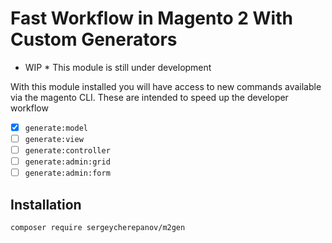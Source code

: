 # Fast Workflow in Magento 2 With Custom Generators
* WIP * This module is still under development

With this module installed you will have access to new commands available via the magento CLI. These are intended to speed up the developer workflow

- [x] `generate:model`
- [ ] `generate:view`
- [ ] `generate:controller`
- [ ] `generate:admin:grid`
- [ ] `generate:admin:form`

## Installation
```
composer require sergeycherepanov/m2gen
```
